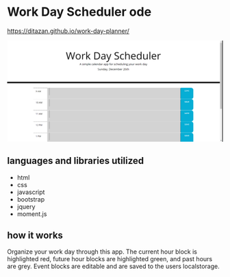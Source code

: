 # Work Day Scheduler ode
https://ditazan.github.io/work-day-planner/

<img src="./assets/ss.png">

## languages and libraries utilized
- html
- css
- javascript
- bootstrap
- jquery
- moment.js

## how it works
Organize your work day through this app. The current hour block is highlighted red, future hour blocks are highlighted green, and past hours are grey. Event blocks are editable and are saved to the users localstorage.
